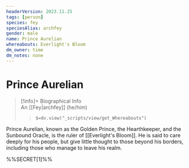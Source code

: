 ```yaml
---
headerVersion: 2023.11.25
tags: [person]
species: fey
speciesAlias: archfey
gender: male
name: Prince Aurelian
whereabouts: Everlight's Bloom
dm_owner: time
dm_notes: none
---
```

# Prince Aurelian
>[!info]+ Biographical Info  
> An [[Fey|archfey]] (he/him)  
>> `$=dv.view("_scripts/view/get_Whereabouts")`

Prince Aurelian, known as the Golden Prince, the Hearthkeeper, and the Sunbound Oracle, is the ruler of [[Everlight's Bloom]]. He is said to care deeply for his people, but give little thought to those beyond his borders, including those who manage to leave his realm. 

%%SECRET[1]%%
